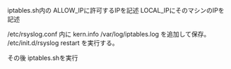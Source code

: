 iptables.sh内の
ALLOW_IPに許可するIPを記述
LOCAL_IPにそのマシンのIPを記述

/etc/rsyslog.conf
内に
kern.info     /var/log/iptables.log
を追加して保存。
/etc/init.d/rsyslog restart
を実行する。

その後
iptables.shを実行


